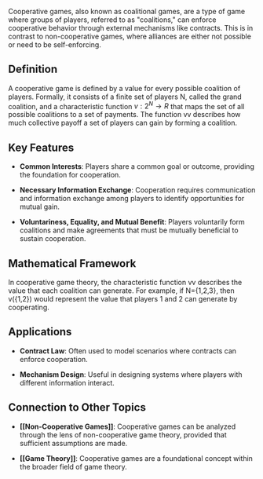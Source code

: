 Cooperative games, also known as coalitional games, are a type of game where groups of players, referred to as "coalitions," can enforce cooperative behavior through external mechanisms like contracts. This is in contrast to non-cooperative games, where alliances are either not possible or need to be self-enforcing.

## Definition

A cooperative game is defined by a value for every possible coalition of players. Formally, it consists of a finite set of players N, called the grand coalition, and a characteristic function $v:2^N→R$ that maps the set of all possible coalitions to a set of payments. The function vv describes how much collective payoff a set of players can gain by forming a coalition.

## Key Features

- **Common Interests**: Players share a common goal or outcome, providing the foundation for cooperation.
    
- **Necessary Information Exchange**: Cooperation requires communication and information exchange among players to identify opportunities for mutual gain.
    
- **Voluntariness, Equality, and Mutual Benefit**: Players voluntarily form coalitions and make agreements that must be mutually beneficial to sustain cooperation.
    

## Mathematical Framework

In cooperative game theory, the characteristic function vv describes the value that each coalition can generate. For example, if N={1,2,3}, then v({1,2}) would represent the value that players 1 and 2 can generate by cooperating.

## Applications

- **Contract Law**: Often used to model scenarios where contracts can enforce cooperation.
    
- **Mechanism Design**: Useful in designing systems where players with different information interact.
    

## Connection to Other Topics

- **[[Non-Cooperative Games]]**: Cooperative games can be analyzed through the lens of non-cooperative game theory, provided that sufficient assumptions are made.
    
- **[[Game Theory]]**: Cooperative games are a foundational concept within the broader field of game theory.